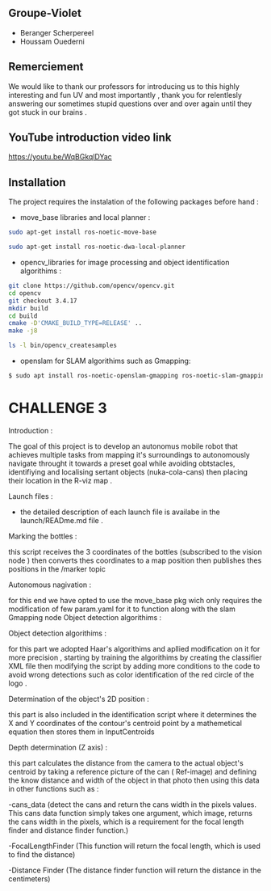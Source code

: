 
## Groupe-Violet

- Beranger Scherpereel
- Houssam Ouederni

## Remerciement 

We would like to thank our professors for introducing  us to this highly interesting and fun UV and most importantly , thank you for relentlesly answering our sometimes stupid questions over and over again until they got stuck in our brains .

## YouTube introduction video link 

https://youtu.be/WqBGkqlDYac

## Installation

The project requires the instalation of the following packages before hand :

- move_base libraries and local planner :
```bash
sudo apt-get install ros-noetic-move-base

sudo apt-get install ros-noetic-dwa-local-planner
```
- opencv_libraries for image processing and object identification algorithims :
```bash
git clone https://github.com/opencv/opencv.git
cd opencv
git checkout 3.4.17
mkdir build
cd build
cmake -D'CMAKE_BUILD_TYPE=RELEASE' ..
make -j8

ls -l bin/opencv_createsamples
```
  - openslam for SLAM algorithims such as Gmapping:
```bash
$ sudo apt install ros-noetic-openslam-gmapping ros-noetic-slam-gmapping
```
    
# CHALLENGE 3 

Introduction :

The goal of this project is to develop an autonomus mobile robot that achieves multiple tasks from mapping it's surroundings to autonomously navigate throught 
it towards a preset goal while avoiding obtstacles, identifiying and localising sertant objects (nuka-cola-cans) then placing their location in the R-viz map .

Launch files :
- the detailed description of each launch file is availabe in the launch/READme.md file .

Marking the bottles :

this script receives the 3 coordinates of the bottles (subscribed to the vision node ) then converts thes coordinates to a map position then publishes thes positions in the /marker topic 

Autonomous nagivation :

for this end we have opted to use the move_base pkg wich only requires the modification of few param.yaml for it to function along with the slam Gmapping node 
Object detection algorithims :

Object detection algorithims :

for this part we adopted Haar's algorithims and apllied modification on it for more precision , starting by training the algorithims by creating the classifier XML file then modifying the script by adding more conditions to the code to avoid wrong detections such as color identification of the red circle of the logo . 

Determination of the object's 2D position :

this part is also included in the identification script where it determines the X and Y coordinates of the contour's centroid point by a mathemetical equation then stores them in InputCentroids

Depth determination (Z axis) :

this part calculates the distance from the camera to the actual object's centroid by taking a reference picture of the can ( Ref-image) and defining the know distance and width of the object in that photo then using this data in other functions such as :

-cans_data (detect the cans and return the cans width in the pixels values. This cans data function simply takes one argument, which image, returns the cans width in the pixels, which is a requirement for the focal length finder and distance finder function.)

-FocalLengthFinder (This function will return the focal length, which is used to find the distance)

-Distance Finder (The distance finder function will return the distance in the centimeters)


